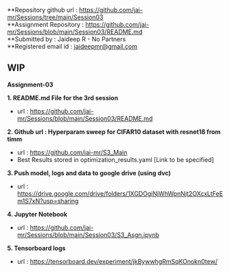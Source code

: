 **Repository github url : https://github.com/jai-mr/Sessions/tree/main/Session03 </br>
**Assignment Repository : https://github.com/jai-mr/Sessions/blob/main/Session03/README.md </br>
**Submitted by : Jaideep R - No Partners</br>
**Registered email id : jaideepmr@gmail.com</br>

WIP
----
<b>Assignment-03</b>

<b>1. README.md File for the 3rd session</b>

- url : https://github.com/jai-mr/Sessions/blob/main/Session03/README.md

<b>2. Github url : Hyperparam sweep for CIFAR10 dataset with resnet18 from timm</b>

- url : https://github.com/jai-mr/S3_Main
- Best Results stored in optimization_results.yaml [Link to be specified]

<b>3. Push model, logs and data to google drive (using dvc)</b>

- url : https://drive.google.com/drive/folders/1XGDOgiNjWhWpnNjt2OXcxLtFeEm1S7xN?usp=sharing

<b>4. Jupyter Notebook</b>
- url : https://github.com/jai-mr/Sessions/blob/main/Session03/S3_Asgn.ipynb
 
<b>5. Tensorboard logs</b>

- url : https://tensorboard.dev/experiment/jkBywwhgRmSqKOnokn0tew/</b>


